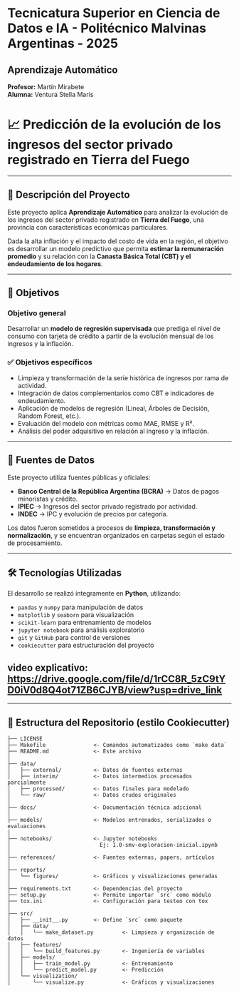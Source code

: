 # Tecnicatura Superior en Ciencia de Datos e IA - Politécnico Malvinas Argentinas - 2025  
## Aprendizaje Automático  
**Profesor:** Martín Mirabete  
**Alumna:** Ventura Stella Maris

# 📈 Predicción de la evolución de los ingresos del sector privado registrado en Tierra del Fuego  

---

## 🧩 Descripción del Proyecto  
Este proyecto aplica **Aprendizaje Automático** para analizar la evolución de los ingresos del sector privado registrado en **Tierra del Fuego**, una provincia con características económicas particulares.  

Dada la alta inflación y el impacto del costo de vida en la región, el objetivo es desarrollar un modelo predictivo que permita **estimar la remuneración promedio** y su relación con la **Canasta Básica Total (CBT) y el endeudamiento de los hogares**.

---

## 🎯 Objetivos  

### Objetivo general  
Desarrollar un **modelo de regresión supervisada** que prediga el nivel de consumo con tarjeta de crédito a partir de la evolución mensual de los ingresos y la inflación.  

### ✅ Objetivos específicos  
- Limpieza y transformación de la serie histórica de ingresos por rama de actividad.  
- Integración de datos complementarios como CBT e indicadores de endeudamiento.  
- Aplicación de modelos de regresión (Lineal, Árboles de Decisión, Random Forest, etc.).  
- Evaluación del modelo con métricas como MAE, RMSE y R².  
- Análisis del poder adquisitivo en relación al ingreso y la inflación.

---

## 📂 Fuentes de Datos  
Este proyecto utiliza fuentes públicas y oficiales:  
- **Banco Central de la República Argentina (BCRA)** → Datos de pagos minoristas y crédito.  
- **IPIEC** → Ingresos del sector privado registrado por actividad.  
- **INDEC** → IPC y evolución de precios por categoría.  

Los datos fueron sometidos a procesos de **limpieza, transformación y normalización**, y se encuentran organizados en carpetas según el estado de procesamiento.

---

## 🛠️ Tecnologías Utilizadas  
El desarrollo se realizó íntegramente en **Python**, utilizando:

- `pandas` y `numpy` para manipulación de datos  
- `matplotlib` y `seaborn` para visualización  
- `scikit-learn` para entrenamiento de modelos  
- `jupyter notebook` para análisis exploratorio  
- `git` y `GitHub` para control de versiones  
- `cookiecutter` para estructuración del proyecto  
## video explicativo: https://drive.google.com/file/d/1rCC8R_5zC9tYD0iV0d8Q4ot71ZB6CJYB/view?usp=drive_link
---

## 🧱 Estructura del Repositorio (estilo Cookiecutter)

```plaintext
├── LICENSE
├── Makefile               <- Comandos automatizados como `make data`
├── README.md              <- Este archivo
│
├── data/
│   ├── external/          <- Datos de fuentes externas
│   ├── interim/           <- Datos intermedios procesados parcialmente
│   ├── processed/         <- Datos finales para modelado
│   └── raw/               <- Datos crudos originales
│
├── docs/                  <- Documentación técnica adicional
│
├── models/                <- Modelos entrenados, serializados o evaluaciones
│
├── notebooks/             <- Jupyter notebooks
│                            Ej: 1.0-smv-exploracion-inicial.ipynb
│
├── references/            <- Fuentes externas, papers, artículos
│
├── reports/
│   └── figures/           <- Gráficos y visualizaciones generadas
│
├── requirements.txt       <- Dependencias del proyecto
├── setup.py               <- Permite importar `src` como módulo
├── tox.ini                <- Configuración para testeo con tox
│
├── src/
│   ├── __init__.py        <- Define `src` como paquete
│   ├── data/
│   │   └── make_dataset.py         <- Limpieza y organización de datos
│   ├── features/
│   │   └── build_features.py       <- Ingeniería de variables
│   ├── models/
│   │   ├── train_model.py          <- Entrenamiento
│   │   └── predict_model.py        <- Predicción
│   └── visualization/
│       └── visualize.py            <- Gráficos y visualizaciones
